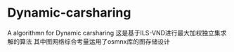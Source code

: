 # Dynamic-carsharing
A algorithmn for Dynamic carsharing
这是基于ILS-VND进行最大加权独立集求解的算法
其中图网络综合考量运用了osmnx库的图存储设计
